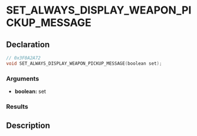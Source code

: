 # SET_ALWAYS_DISPLAY_WEAPON_PICKUP_MESSAGE

## Declaration
```cpp
// 0x3F0A2A72
void SET_ALWAYS_DISPLAY_WEAPON_PICKUP_MESSAGE(boolean set);
```

### Arguments
- **boolean:** set

### Results

## Description
